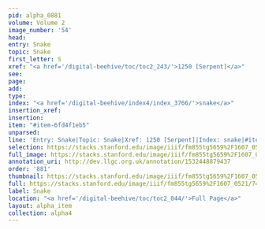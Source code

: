 ```yaml
---
pid: alpha_0881
volume: Volume 2
image_number: '54'
head: 
entry: Snake
topic: Snake
first_letter: S
xref: "<a href='/digital-beehive/toc/toc2_243/'>1250 [Serpent]</a>"
see: 
page: 
add: 
type: 
index: "<a href='/digital-beehive/index4/index_3766/'>snake</a>"
insertion_xref: 
insertion: 
item: "#item-6fd4f1eb5"
unparsed: 
line: 'Entry: Snake|Topic: Snake|Xref: 1250 [Serpent]|Index: snake|#item-6fd4f1eb5'
selection: https://stacks.stanford.edu/image/iiif/fm855tg5659%2F1607_0521/744,1033,2998,500/full/0/default.jpg
full_image: https://stacks.stanford.edu/image/iiif/fm855tg5659%2F1607_0521/full/full/0/default.jpg
annotation_uri: http://dev.llgc.org.uk/annotation/1532448879437
order: '881'
thumbnail: https://stacks.stanford.edu/image/iiif/fm855tg5659%2F1607_0521/744,1033,600,180/250,/0/default.jpg
full: https://stacks.stanford.edu/image/iiif/fm855tg5659%2F1607_0521/744,1033,2998,500/full/0/default.jpg
label: Snake
location: "<a href='/digital-beehive/toc/toc2_044/'>Full Page</a>"
layout: alpha_item
collection: alpha4
---
```

